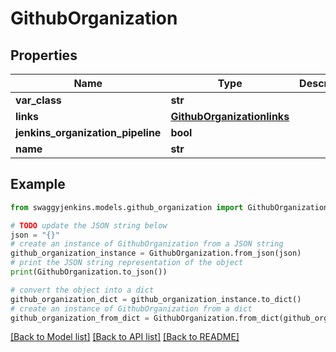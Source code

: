 # GithubOrganization


## Properties

Name | Type | Description | Notes
------------ | ------------- | ------------- | -------------
**var_class** | **str** |  | [optional] 
**links** | [**GithubOrganizationlinks**](GithubOrganizationlinks.md) |  | [optional] 
**jenkins_organization_pipeline** | **bool** |  | [optional] 
**name** | **str** |  | [optional] 

## Example

```python
from swaggyjenkins.models.github_organization import GithubOrganization

# TODO update the JSON string below
json = "{}"
# create an instance of GithubOrganization from a JSON string
github_organization_instance = GithubOrganization.from_json(json)
# print the JSON string representation of the object
print(GithubOrganization.to_json())

# convert the object into a dict
github_organization_dict = github_organization_instance.to_dict()
# create an instance of GithubOrganization from a dict
github_organization_from_dict = GithubOrganization.from_dict(github_organization_dict)
```
[[Back to Model list]](../README.md#documentation-for-models) [[Back to API list]](../README.md#documentation-for-api-endpoints) [[Back to README]](../README.md)


